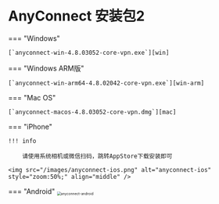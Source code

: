 # AnyConnect 安装包2

=== "Windows"

    [`anyconnect-win-4.8.03052-core-vpn.exe`][win]

=== "Windows ARM版"

    [`anyconnect-win-arm64-4.8.02042-core-vpn.exe`][win-arm]

=== "Mac OS" 

    [`anyconnect-macos-4.8.03052-core-vpn.dmg`][mac]

=== "iPhone"

	!!! info

		请使用系统相机或微信扫码，跳转AppStore下载安装即可

    <img src="/images/anyconnect-ios.png" alt="anyconnect-ios" style="zoom:50%;" align="middle" />

=== "Android"
    <img src="/images/anyconnect-android.png " alt="anyconnect-android" style="zoom:50%;" align="middle" />

[win]: https://it.digitalchina.com/resource/vpn/anyconnect-win-4.8.03052-core-vpn.exe
[win-arm]: https://it.digitalchina.com/resource/vpn/anyconnect-win-arm64-4.8.02042-core-vpn.exe
[mac]: https://it.digitalchina.com/resource/vpn/anyconnect-macos-4.8.03052-core-vpn.dmg
[iphone]: https://itunes.apple.com/cn/app/cisco-anyconnect/id1135064690?mt=8
[android]: https://it.digitalchina.com/resource/vpn/anyconnect-android.apk

